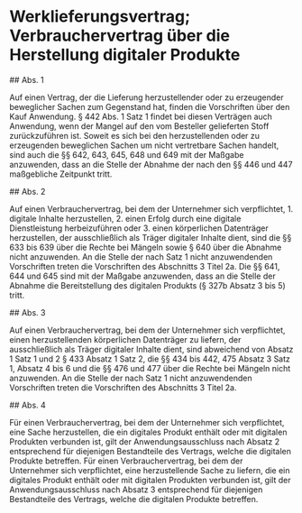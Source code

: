 # Werklieferungsvertrag; Verbrauchervertrag über die Herstellung digitaler Produkte



\#\# Abs. 1

 Auf einen Vertrag, der die Lieferung herzustellender oder zu erzeugender beweglicher Sachen zum Gegenstand hat, finden die Vorschriften über den Kauf Anwendung. § 442 Abs. 1 Satz 1 findet bei diesen Verträgen auch Anwendung, wenn der Mangel auf den vom Besteller gelieferten Stoff zurückzuführen ist. Soweit es sich bei den herzustellenden oder zu erzeugenden beweglichen Sachen um nicht vertretbare Sachen handelt, sind auch die §§ 642, 643, 645, 648 und 649 mit der Maßgabe anzuwenden, dass an die Stelle der Abnahme der nach den §§ 446 und 447 maßgebliche Zeitpunkt tritt.

\#\# Abs. 2

 Auf einen Verbrauchervertrag, bei dem der Unternehmer sich verpflichtet,  1\.
 digitale Inhalte herzustellen,
 2\.
 einen Erfolg durch eine digitale Dienstleistung herbeizuführen oder
 3\.
 einen körperlichen Datenträger herzustellen, der ausschließlich als Träger digitaler Inhalte dient,
sind die §§ 633 bis 639 über die Rechte bei Mängeln sowie § 640 über die Abnahme nicht anzuwenden. An die Stelle der nach Satz 1 nicht anzuwendenden Vorschriften treten die Vorschriften des Abschnitts 3 Titel 2a. Die §§ 641, 644 und 645 sind mit der Maßgabe anzuwenden, dass an die Stelle der Abnahme die Bereitstellung des digitalen Produkts (§ 327b Absatz 3 bis 5\) tritt.

\#\# Abs. 3

 Auf einen Verbrauchervertrag, bei dem der Unternehmer sich verpflichtet, einen herzustellenden körperlichen Datenträger zu liefern, der ausschließlich als Träger digitaler Inhalte dient, sind abweichend von Absatz 1 Satz 1 und 2 § 433 Absatz 1 Satz 2, die §§ 434 bis 442, 475 Absatz 3 Satz 1, Absatz 4 bis 6 und die §§ 476 und 477 über die Rechte bei Mängeln nicht anzuwenden. An die Stelle der nach Satz 1 nicht anzuwendenden Vorschriften treten die Vorschriften des Abschnitts 3 Titel 2a.

\#\# Abs. 4

 Für einen Verbrauchervertrag, bei dem der Unternehmer sich verpflichtet, eine Sache herzustellen, die ein digitales Produkt enthält oder mit digitalen Produkten verbunden ist, gilt der Anwendungsausschluss nach Absatz 2 entsprechend für diejenigen Bestandteile des Vertrags, welche die digitalen Produkte betreffen. Für einen Verbrauchervertrag, bei dem der Unternehmer sich verpflichtet, eine herzustellende Sache zu liefern, die ein digitales Produkt enthält oder mit digitalen Produkten verbunden ist, gilt der Anwendungsausschluss nach Absatz 3 entsprechend für diejenigen Bestandteile des Vertrags, welche die digitalen Produkte betreffen. 

